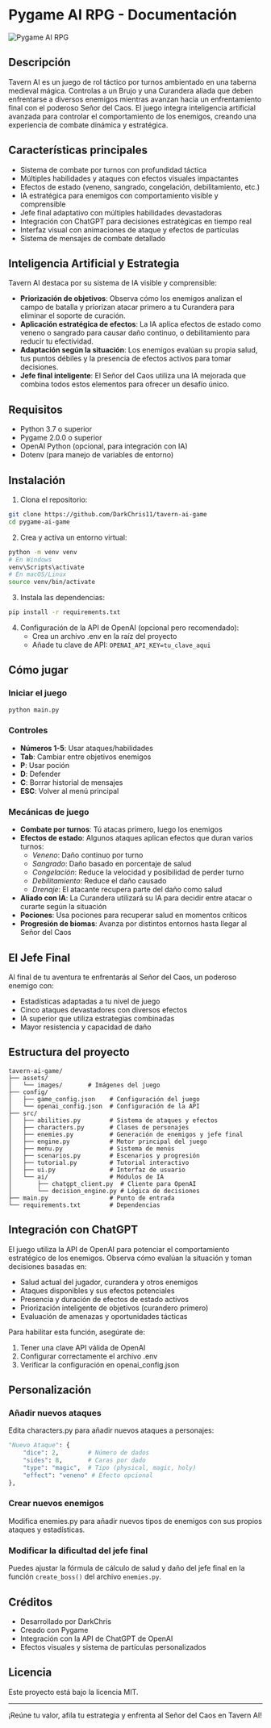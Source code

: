 # Pygame AI RPG - Documentación

![Pygame AI RPG](assets/images/game_banner.png)

## Descripción
Tavern AI es un juego de rol táctico por turnos ambientado en una taberna medieval mágica. Controlas a un Brujo y una Curandera aliada que deben enfrentarse a diversos enemigos mientras avanzan hacia un enfrentamiento final con el poderoso Señor del Caos. El juego integra inteligencia artificial avanzada para controlar el comportamiento de los enemigos, creando una experiencia de combate dinámica y estratégica.

## Características principales
- Sistema de combate por turnos con profundidad táctica
- Múltiples habilidades y ataques con efectos visuales impactantes
- Efectos de estado (veneno, sangrado, congelación, debilitamiento, etc.)
- IA estratégica para enemigos con comportamiento visible y comprensible
- Jefe final adaptativo con múltiples habilidades devastadoras
- Integración con ChatGPT para decisiones estratégicas en tiempo real
- Interfaz visual con animaciones de ataque y efectos de partículas
- Sistema de mensajes de combate detallado

## Inteligencia Artificial y Estrategia
Tavern AI destaca por su sistema de IA visible y comprensible:

- **Priorización de objetivos**: Observa cómo los enemigos analizan el campo de batalla y priorizan atacar primero a tu Curandera para eliminar el soporte de curación.
- **Aplicación estratégica de efectos**: La IA aplica efectos de estado como veneno o sangrado para causar daño continuo, o debilitamiento para reducir tu efectividad.
- **Adaptación según la situación**: Los enemigos evalúan su propia salud, tus puntos débiles y la presencia de efectos activos para tomar decisiones.
- **Jefe final inteligente**: El Señor del Caos utiliza una IA mejorada que combina todos estos elementos para ofrecer un desafío único.

## Requisitos
- Python 3.7 o superior
- Pygame 2.0.0 o superior
- OpenAI Python (opcional, para integración con IA)
- Dotenv (para manejo de variables de entorno)

## Instalación

1. Clona el repositorio:
```bash
git clone https://github.com/DarkChris11/tavern-ai-game
cd pygame-ai-game
```

2. Crea y activa un entorno virtual:
```bash
python -m venv venv
# En Windows
venv\Scripts\activate
# En macOS/Linux
source venv/bin/activate
```

3. Instala las dependencias:
```bash
pip install -r requirements.txt
```

4. Configuración de la API de OpenAI (opcional pero recomendado):
   - Crea un archivo .env en la raíz del proyecto
   - Añade tu clave de API: `OPENAI_API_KEY=tu_clave_aqui`

## Cómo jugar

### Iniciar el juego
```bash
python main.py
```

### Controles
- **Números 1-5**: Usar ataques/habilidades
- **Tab**: Cambiar entre objetivos enemigos
- **P**: Usar poción
- **D**: Defender
- **C**: Borrar historial de mensajes
- **ESC**: Volver al menú principal

### Mecánicas de juego
- **Combate por turnos**: Tú atacas primero, luego los enemigos
- **Efectos de estado**: Algunos ataques aplican efectos que duran varios turnos:
  - *Veneno*: Daño continuo por turno
  - *Sangrado*: Daño basado en porcentaje de salud
  - *Congelación*: Reduce la velocidad y posibilidad de perder turno
  - *Debilitamiento*: Reduce el daño causado
  - *Drenaje*: El atacante recupera parte del daño como salud
- **Aliado con IA**: La Curandera utilizará su IA para decidir entre atacar o curarte según la situación
- **Pociones**: Usa pociones para recuperar salud en momentos críticos
- **Progresión de biomas**: Avanza por distintos entornos hasta llegar al Señor del Caos

## El Jefe Final
Al final de tu aventura te enfrentarás al Señor del Caos, un poderoso enemigo con:

- Estadísticas adaptadas a tu nivel de juego
- Cinco ataques devastadores con diversos efectos
- IA superior que utiliza estrategias combinadas
- Mayor resistencia y capacidad de daño

## Estructura del proyecto
```
tavern-ai-game/
├── assets/
│   └── images/       # Imágenes del juego
├── config/
│   ├── game_config.json    # Configuración del juego
│   └── openai_config.json  # Configuración de la API
├── src/
│   ├── abilities.py        # Sistema de ataques y efectos
│   ├── characters.py       # Clases de personajes
│   ├── enemies.py          # Generación de enemigos y jefe final
│   ├── engine.py           # Motor principal del juego
│   ├── menu.py             # Sistema de menús
│   ├── scenarios.py        # Escenarios y progresión
│   ├── tutorial.py         # Tutorial interactivo
│   ├── ui.py               # Interfaz de usuario
│   └── ai/                 # Módulos de IA
│       ├── chatgpt_client.py  # Cliente para OpenAI
│       └── decision_engine.py # Lógica de decisiones
├── main.py                 # Punto de entrada
└── requirements.txt        # Dependencias
```

## Integración con ChatGPT

El juego utiliza la API de OpenAI para potenciar el comportamiento estratégico de los enemigos. Observa cómo evalúan la situación y toman decisiones basadas en:

- Salud actual del jugador, curandera y otros enemigos
- Ataques disponibles y sus efectos potenciales
- Presencia y duración de efectos de estado activos
- Priorización inteligente de objetivos (curandero primero)
- Evaluación de amenazas y oportunidades tácticas

Para habilitar esta función, asegúrate de:
1. Tener una clave API válida de OpenAI
2. Configurar correctamente el archivo .env
3. Verificar la configuración en openai_config.json

## Personalización

### Añadir nuevos ataques
Edita characters.py para añadir nuevos ataques a personajes:

```python
"Nuevo Ataque": {
    "dice": 2,        # Número de dados
    "sides": 8,       # Caras por dado
    "type": "magic",  # Tipo (physical, magic, holy)
    "effect": "veneno" # Efecto opcional
},
```

### Crear nuevos enemigos
Modifica enemies.py para añadir nuevos tipos de enemigos con sus propios ataques y estadísticas.

### Modificar la dificultad del jefe final
Puedes ajustar la fórmula de cálculo de salud y daño del jefe final en la función `create_boss()` del archivo `enemies.py`.

## Créditos
- Desarrollado por DarkChris
- Creado con Pygame
- Integración con la API de ChatGPT de OpenAI
- Efectos visuales y sistema de partículas personalizados

## Licencia
Este proyecto está bajo la licencia MIT.

---

¡Reúne tu valor, afila tu estrategia y enfrenta al Señor del Caos en Tavern AI!

